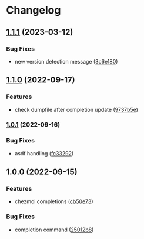 # Changelog

## [1.1.1](https://github.com/joke/zim-chezmoi/compare/v1.1.0...v1.1.1) (2023-03-12)


### Bug Fixes

* new version detection message ([3c6e180](https://github.com/joke/zim-chezmoi/commit/3c6e180919bf64a4e983a7b4dae6e3860684e20f))

## [1.1.0](https://github.com/joke/zim-chezmoi/compare/v1.0.1...v1.1.0) (2022-09-17)


### Features

* check dumpfile after completion update ([9737b5e](https://github.com/joke/zim-chezmoi/commit/9737b5e850b0c9a00cdbd02aceae1ba6aeed6782))

### [1.0.1](https://github.com/joke/zim-chezmoi/compare/v1.0.0...v1.0.1) (2022-09-16)


### Bug Fixes

* asdf handling ([fc33292](https://github.com/joke/zim-chezmoi/commit/fc3329240410de0bfff37b079ffba46dbc46eadc))

## 1.0.0 (2022-09-15)


### Features

* chezmoi completions ([cb50e73](https://github.com/joke/zim-chezmoi/commit/cb50e73e35c4b7240a7f30c5c1be80f05551d6a6))


### Bug Fixes

* completion command ([25012b8](https://github.com/joke/zim-chezmoi/commit/25012b839ceb870d0cffbb7e76688f81056e88d2))
